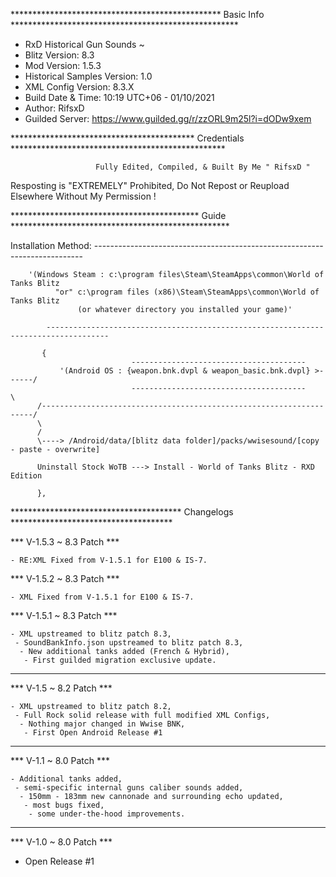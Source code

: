 ************************************************ Basic Info ****************************************************
- RxD Historical Gun Sounds ~
- Blitz Version: 8.3
- Mod Version: 1.5.3
- Historical Samples Version: 1.0 
- XML Config Version: 8.3.X
- Build Date & Time: 10:19 UTC+06 - 01/10/2021
- Author: RifsxD
- Guilded Server: https://www.guilded.gg/r/zzORL9m25l?i=dODw9xem

****************************************** Credentials *************************************************

                       Fully Edited, Compiled, & Built By Me " RifsxD "
   Resposting is "EXTREMELY" Prohibited, Do Not Repost or Reupload Elsewhere Without My Permission !

******************************************* Guide **************************************************

Installation Method: ---------------------------------------------------------------------------


		'(Windows Steam : c:\program files\Steam\SteamApps\common\World of Tanks Blitz
	          "or" c:\program files (x86)\Steam\SteamApps\common\World of Tanks Blitz 
                   (or whatever directory you installed your game)'
           
            ------------------------------------------------------------------------------------
              
           {                      
                               ---------------------------------------
               '(Android OS : {weapon.bnk.dvpl & weapon_basic.bnk.dvpl} >------/
                               ---------------------------------------         \
          /--------------------------------------------------------------------/
          \    
          /    
          \----> /Android/data/[blitz data folder]/packs/wwisesound/[copy - paste - overwrite]

          Uninstall Stock WoTB ---> Install - World of Tanks Blitz - RXD Edition
          
          },
           
*************************************** Changelogs *************************************

*** V-1.5.3 ~ 8.3 Patch ***

    - RE:XML Fixed from V-1.5.1 for E100 & IS-7.

*** V-1.5.2 ~ 8.3 Patch ***

    - XML Fixed from V-1.5.1 for E100 & IS-7.


*** V-1.5.1 ~ 8.3 Patch ***

    - XML upstreamed to blitz patch 8.3,
     - SoundBankInfo.json upstreamed to blitz patch 8.3,
      - New additional tanks added (French & Hybrid),
       - First guilded migration exclusive update.

----------------------------------------------------

*** V-1.5 ~ 8.2 Patch ***

    - XML upstreamed to blitz patch 8.2,
     - Full Rock solid release with full modified XML Configs,
      - Nothing major changed in Wwise BNK,
       - First Open Android Release #1

-----------------------------------------


*** V-1.1 ~ 8.0 Patch ***

    - Additional tanks added,
     - semi-specific internal guns caliber sounds added,
      - 150mm - 183mm new cannonade and surrounding echo updated,
       - most bugs fixed,
        - some under-the-hood improvements.


--------------------------------------------


*** V-1.0 ~ 8.0 Patch ***

   - Open Release #1
